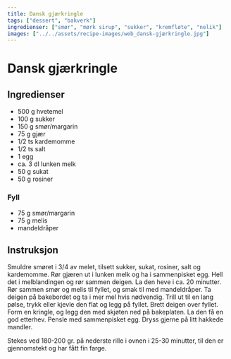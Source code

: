 ```yaml
---
title: Dansk gjærkringle
tags: ["dessert", "bakverk"]
ingredienser: ["smør", "mørk sirup", "sukker", "kremfløte", "nelik"]
images: ["../../assets/recipe-images/web_dansk-gjærkringle.jpg"]
---
```


# Dansk gjærkringle

## Ingredienser

- 500 g hvetemel
- 100 g sukker
- 150 g smør/margarin
- 75 g gjær
- 1/2 ts kardemomme
- 1/2 ts salt
- 1 egg
- ca. 3 dl lunken melk
- 50 g sukat
- 50 g rosiner

### Fyll

- 75 g smør/margarin
- 75 g melis
- mandeldråper

## Instruksjon

Smuldre smøret i 3/4 av melet, tilsett sukker, sukat, rosiner, salt og kardemomme. Rør gjæren ut i lunken melk og ha i sammenpisket egg. Hell det i melblandingen og rør sammen deigen. La den heve i ca. 20 minutter. Rør sammen smør og melis til fyllet, og smak til med mandeldråper. Ta deigen på bakebordet og ta i mer mel hvis nødvendig. Trill ut til en lang pølse, trykk eller kjevle den flat og legg på fyllet. Brett deigen over fyllet. Form en kringle, og legg den med skjøten ned på bakeplaten. La den få en god etterhev. Pensle med sammenpisket egg. Dryss gjerne på litt hakkede mandler.

Stekes ved 180-200 gr. på nederste rille i ovnen i 25-30 minutter, til den er gjennomstekt og har fått fin farge.
